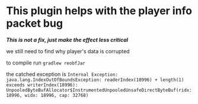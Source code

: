 # This plugin helps with the player info packet bug

***This is not a fix, just make the effect less critical***

we still need to find why player's data is corrupted

to compile run `gradlew reobfJar`

the catched exception is `Internal Exception: java.lang.IndexOutOfBoundsException: readerIndex(18996) + length(1) exceeds writerIndex(18996): UnpooledByteBufAllocator$InstrumentedUnpooledUnsafeDirectByteBuf(ridx: 18996, widx: 18996, cap: 32768)`
